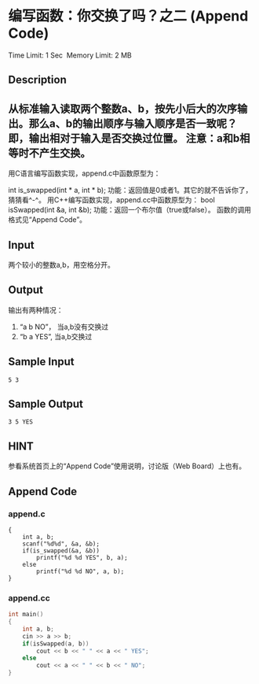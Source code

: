 # 编写函数：你交换了吗？之二 (Append Code)
Time Limit: 1 Sec  Memory Limit: 2 MB


## Description

从标准输入读取两个整数a、b，按先小后大的次序输出。那么a、b的输出顺序与输入顺序是否一致呢？即，输出相对于输入是否交换过位置。
注意：a和b相等时不产生交换。
-----------------------------------------------------------------------------

用C语言编写函数实现，append.c中函数原型为：

int is_swapped(int * a, int * b);
功能：返回值是0或者1。其它的就不告诉你了，猜猜看^-^。
用C++编写函数实现，append.cc中函数原型为：
bool isSwapped(int &a, int &b);
功能：返回一个布尔值（true或false）。
函数的调用格式见“Append Code”。




## Input

两个较小的整数a,b，用空格分开。


## Output
输出有两种情况：

1) “a b NO”， 当a,b没有交换过
2) “b a YES”, 当a,b交换过


## Sample Input
```
5 3
```
## Sample Output
```
3 5 YES
```

## HINT
参看系统首页上的“Append Code”使用说明，讨论版（Web Board）上也有。


## Append Code
### append.c
```cint main()
{
    int a, b;
    scanf("%d%d", &a, &b);
    if(is_swapped(&a, &b))
        printf("%d %d YES", b, a);
    else
        printf("%d %d NO", a, b);
}
```
### append.cc
```cpp
int main()
{
    int a, b;
    cin >> a >> b;
    if(isSwapped(a, b))
        cout << b << " " << a << " YES";
    else
        cout << a << " " << b << " NO";
}

```
